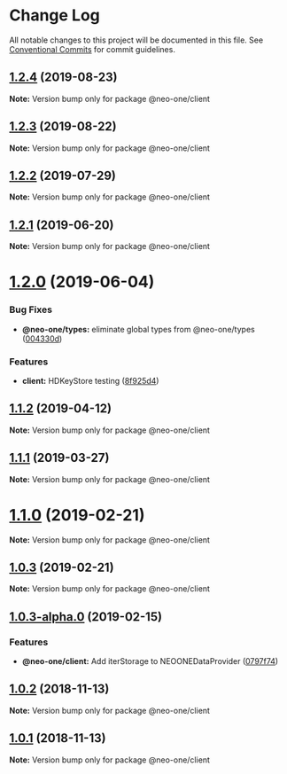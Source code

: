 # Change Log

All notable changes to this project will be documented in this file.
See [Conventional Commits](https://conventionalcommits.org) for commit guidelines.

## [1.2.4](https://github.com/neo-one-suite/neo-one/compare/@neo-one/client@1.2.3...@neo-one/client@1.2.4) (2019-08-23)

**Note:** Version bump only for package @neo-one/client





## [1.2.3](https://github.com/neo-one-suite/neo-one/compare/@neo-one/client@1.2.2...@neo-one/client@1.2.3) (2019-08-22)

**Note:** Version bump only for package @neo-one/client





## [1.2.2](https://github.com/neo-one-suite/neo-one/compare/@neo-one/client@1.2.1...@neo-one/client@1.2.2) (2019-07-29)

**Note:** Version bump only for package @neo-one/client





## [1.2.1](https://github.com/neo-one-suite/neo-one/compare/@neo-one/client@1.2.0...@neo-one/client@1.2.1) (2019-06-20)

**Note:** Version bump only for package @neo-one/client





# [1.2.0](https://github.com/neo-one-suite/neo-one/compare/@neo-one/client@1.1.2...@neo-one/client@1.2.0) (2019-06-04)


### Bug Fixes

* **@neo-one/types:** eliminate global types from @neo-one/types ([004330d](https://github.com/neo-one-suite/neo-one/commit/004330d))


### Features

* **client:** HDKeyStore testing ([8f925d4](https://github.com/neo-one-suite/neo-one/commit/8f925d4))





## [1.1.2](https://github.com/neo-one-suite/neo-one/compare/@neo-one/client@1.1.1...@neo-one/client@1.1.2) (2019-04-12)

**Note:** Version bump only for package @neo-one/client





## [1.1.1](https://github.com/neo-one-suite/neo-one/compare/@neo-one/client@1.1.0...@neo-one/client@1.1.1) (2019-03-27)

**Note:** Version bump only for package @neo-one/client





# [1.1.0](https://github.com/neo-one-suite/neo-one/compare/@neo-one/client@1.0.3...@neo-one/client@1.1.0) (2019-02-21)

**Note:** Version bump only for package @neo-one/client





## [1.0.3](https://github.com/neo-one-suite/neo-one/compare/@neo-one/client@1.0.3-alpha.0...@neo-one/client@1.0.3) (2019-02-21)

**Note:** Version bump only for package @neo-one/client





## [1.0.3-alpha.0](https://github.com/neo-one-suite/neo-one/compare/@neo-one/client@1.0.2...@neo-one/client@1.0.3-alpha.0) (2019-02-15)


### Features

* **@neo-one/client:** Add iterStorage to NEOONEDataProvider ([0797f74](https://github.com/neo-one-suite/neo-one/commit/0797f74))





## [1.0.2](https://github.com/neo-one-suite/neo-one/compare/@neo-one/client@1.0.1...@neo-one/client@1.0.2) (2018-11-13)

**Note:** Version bump only for package @neo-one/client





## [1.0.1](https://github.com/neo-one-suite/neo-one/compare/@neo-one/client@1.0.0...@neo-one/client@1.0.1) (2018-11-13)

**Note:** Version bump only for package @neo-one/client
